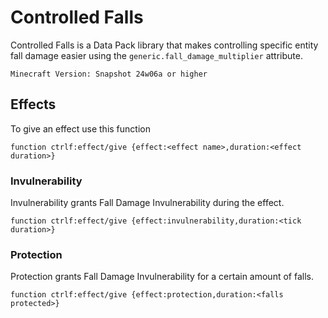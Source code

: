 # Controlled Falls
Controlled Falls is a Data Pack library that makes controlling specific entity fall damage easier using the `generic.fall_damage_multiplier` attribute.

`Minecraft Version: Snapshot 24w06a or higher`

## Effects
To give an effect use this function
```
function ctrlf:effect/give {effect:<effect name>,duration:<effect duration>}
```

### Invulnerability
Invulnerability grants Fall Damage Invulnerability during the effect.
```
function ctrlf:effect/give {effect:invulnerability,duration:<tick duration>}
```

### Protection
Protection grants Fall Damage Invulnerability for a certain amount of falls.
```
function ctrlf:effect/give {effect:protection,duration:<falls protected>}
```
